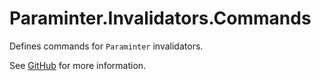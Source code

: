 # Paraminter.Invalidators.Commands

Defines commands for `Paraminter` invalidators.

See [GitHub](https://github.com/Paraminter/Paraminter.Invalidation) for more information.
